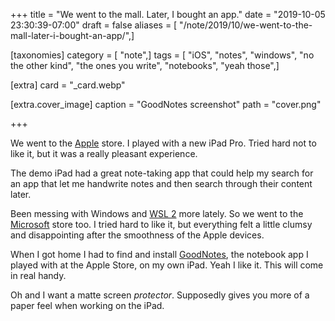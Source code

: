 +++
title = "We went to the mall. Later, I bought an app."
date = "2019-10-05 23:30:39-07:00"
draft = false
aliases = [ "/note/2019/10/we-went-to-the-mall-later-i-bought-an-app/",]

[taxonomies]
category = [ "note",]
tags = [ "iOS", "notes", "windows", "no the other kind", "the ones you write", "notebooks", "yeah those",]

[extra]
card = "_card.webp"

[extra.cover_image]
caption = "GoodNotes screenshot"
path = "cover.png"

+++

We went to the [Apple][] store. I played with a new iPad Pro. Tried hard not to like it, but it was a really
pleasant experience.

The demo iPad had a great note-taking app that could help my search for an app that let me handwrite notes and
then search through their content later.

[Apple]: https://apple.com

Been messing with Windows and [WSL 2][] more lately. So we went to the [Microsoft][] store too. I tried hard
to like it, but everything felt a little clumsy and disappointing after the smoothness of the Apple devices.

[WSL 2]: /tags/wsl
[Microsoft]: https://microsoft.com

When I got home I had to find and install [GoodNotes][], the notebook app I played with at the Apple Store, on
my own iPad. Yeah I like it. This will come in real handy.

[GoodNotes]: https://www.goodnotes.com/

Oh and I want a matte screen *protector*. Supposedly gives you more of a paper feel when working on the iPad.